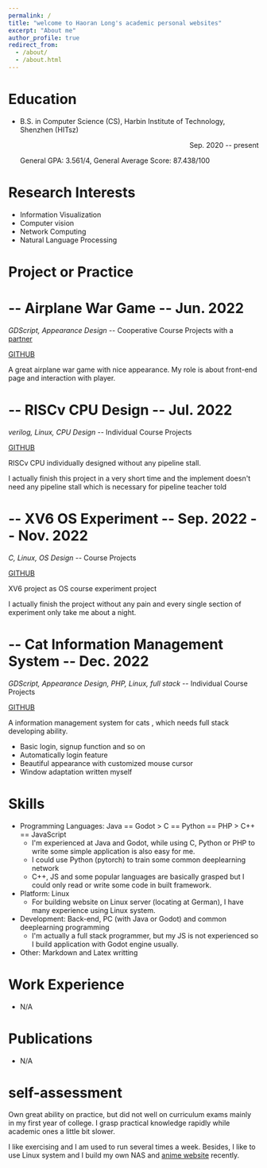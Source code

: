 ```yaml
---
permalink: /
title: "welcome to Haoran Long's academic personal websites"
excerpt: "About me"
author_profile: true
redirect_from: 
  - /about/
  - /about.html
---
```


Education
======
* B.S. in Computer Science (CS), Harbin Institute of Technology, Shenzhen (HITsz)
  <p align="right">Sep. 2020 -- present</p>
  General GPA: 3.561/4,  General Average Score: 87.438/100

Research Interests
======
* Information Visualization
* Computer vision
* Network Computing
* Natural Language Processing


Project or Practice
======

-- Airplane War Game -- Jun. 2022
======
*GDScript, Appearance Design* -- Cooperative Course Projects with a [partner](https://github.com/eastonman)

[GITHUB](https://github.com/eastonman/trivialwar)

A great airplane war game with nice appearance. My role is about front-end page and interaction with player.


-- RISCv CPU Design -- Jul. 2022
======
*verilog, Linux, CPU Design* -- Individual Course Projects

[GITHUB](https://github.com/hackerMonica/cpu_stream_model)

RISCv CPU individually designed without any pipeline stall.

I actually finish this project in a very short time and the implement doesn't need any pipeline stall which is necessary for pipeline teacher told



-- XV6 OS Experiment -- Sep. 2022 -- Nov. 2022
======
*C, Linux, OS Design* -- Course Projects

[GITHUB](https://github.com/hackerMonica/xv6_OSlab)

XV6 project as OS course experiment project

I actually finish the project without any pain and every single section of experiment only take me about a night.

-- Cat Information Management System -- Dec. 2022
======
*GDScript, Appearance Design, PHP, Linux, full stack* -- Individual Course Projects

[GITHUB](https://github.com/hackerMonica/CatInfoManageSystem)

A information management system for cats , which needs full stack developing ability.

* Basic login, signup function and so on
* Automatically login feature
* Beautiful appearance with customized mouse cursor
* Window adaptation written myself


Skills
======
* Programming Languages: Java == Godot > C == Python == PHP > C++ == JavaScript
	* I'm experienced at Java and Godot, while using C, Python or PHP to write some simple application is also easy for me.
	* I could use Python (pytorch) to train some common deeplearning network
	* C++, JS and some popular languages are basically grasped but I could only read or write some code in built framework.
* Platform: Linux
	* For building website on Linux server (locating at German), I have many experience using Linux system.
* Development: Back-end, PC (with Java or Godot) and common deeplearning programming
	* I'm actually a full stack programmer, but my JS is not experienced so I build application with Godot engine usually.
* Other: Markdown and Latex writting

Work Experience
======
* N/A

Publications
======
* N/A

self-assessment
======
Own great ability on practice, but did not well on curriculum exams mainly in my first year of college. I grasp practical knowledge rapidly while academic ones a little bit slower.

I like exercising and I am used to run several times a week. Besides, I like to use Linux system and I build my own NAS and [anime website](https://hackermonica.me) recently.